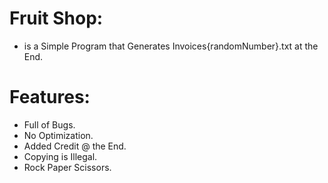 # Fruit Shop:
* is a Simple Program that Generates Invoices{randomNumber}.txt at the End.

# Features:
* Full of Bugs.
* No Optimization.
* Added Credit @ the End.
* Copying is Illegal.
* Rock Paper Scissors.

